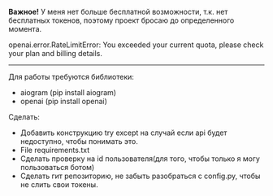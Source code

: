 **Важное!** 
У меня нет больше бесплатной возможности, т.к. нет бесплатных токенов, поэтому проект бросаю до определенного момента.

openai.error.RateLimitError: You exceeded your current quota, please check your plan and billing details.
____________________________________

Для работы требуются библиотеки:
- aiogram (pip install aiogram)
- openai (pip install openai)


Сделать:
- Добавить конструкцию try except на случай если api будет недоступно, чтобы понимать это.
- File requirements.txt
- Сделать проверку на id пользователя(для того, чтобы только я могу пользоваться ботом)
- Сделать гит репозиторию, не забыть разобраться с config.py, чтобы не слить свои токены.